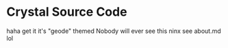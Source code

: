 # Crystal Source Code

haha get it it's "geode" themed
Nobody will ever see this ninx see about.md lol